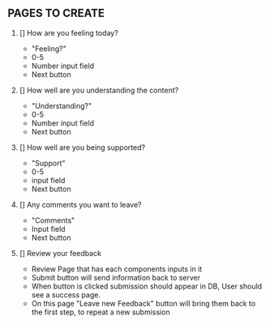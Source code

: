 ## PAGES TO CREATE 

1. [] How are you feeling today? 
    - "Feeling?"
    - 0-5 
    - Number input field
    - Next button

2. [] How well are you understanding the content?
    - "Understanding?"
    - 0-5
    - Number input field
    - Next button 

3. [] How well are you being supported? 
    - "Support" 
    - 0-5 
    - input field 
    - Next button 

4. [] Any comments you want to leave? 
    - "Comments" 
    - Input field 
    - Next button 

5. [] Review your feedback   
    - Review Page that has each components inputs in it 
    - Submit button will send information back to server 
    - When button is clicked submission should appear in DB, User should see a success page. 
    - On this page "Leave new Feedback" button will bring them back to the first step, to repeat a new submission


